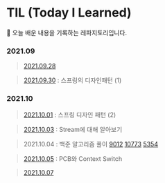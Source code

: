 # TIL (Today I Learned) 
   📝 오늘 배운 내용을 기록하는 레파지토리입니다. 

### 2021.09

> [2021.09.28][2021.09.28]  

[2021.09.28]: https://github.com/yeoonjae/TLD/blob/main/202109/20210928.md

> [2021.09.30][2021.09.30] : 스프링의 디자인패턴 (1)

[2021.09.30]: https://github.com/yeoonjae/TLD/blob/main/202109/20210930.md

### 2021.10

> [2021.10.01][2021.10.01]  : 스프링 디자인 패턴 (2)

[2021.10.01]: https://github.com/yeoonjae/TIL/blob/main/202110/20211001.md

> [2021.10.03][2021.10.03]  :  Stream에 대해 알아보기 

[2021.10.03]: https://github.com/yeoonjae/TIL/blob/main/202110/20211003.md

> 2021.10.04 : 백준 알고리즘 풀이 [9012][9012] <a href="https://github.com/yeoonjae/TIL/blob/main/Algorithm/제로.md">10773</a> <a href="https://github.com/yeoonjae/TIL/blob/main/Algorithm/J%EB%B0%95%EC%8A%A4.md">5354</a>

[9012]: https://github.com/yeoonjae/TIL/blob/main/Algorithm/괄호.md

> [2021.10.05][2021.10.05]  :  PCB와 Context Switch

[2021.10.05]: https://github.com/yeoonjae/TIL/blob/main/202110/20211005.md

> [2021.10.07][2021.10.07]

[2021.10.07]: https://github.com/yeoonjae/TIL/blob/main/202110/20211007.md
